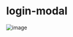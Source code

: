# login-modal


![image](https://user-images.githubusercontent.com/64547504/236176966-951c7fd2-c8ee-4dcf-b81c-154371c969b2.png)
